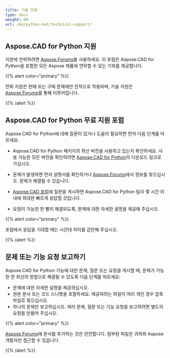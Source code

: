```yaml
---
title: 기술 지원
type: docs
weight: 60
url: /ko/python-net/technical-support/
---
```


## **Aspose.CAD for Python 지원**

지원에 연락하려면 [Aspose.Forums](https://forum.aspose.com/c/cad/19)를 사용하세요. 이 포럼은 Aspose.CAD for Python을 포함한 모든 Aspose 제품에 연락할 수 있는 기회를 제공합니다.

{{% alert color="primary" %}} 

전화 지원은 판매 또는 구매 문제에만 전적으로 적용되며, 기술 지원은 [Aspose.Forums](https://forum.aspose.com/c/cad/19)를 통해 이루어집니다.

{{% /alert %}}

## **Aspose.CAD for Python 무료 지원 포럼**

Aspose.CAD for Python에 대해 질문이 있거나 도움이 필요하면 먼저 다음 단계를 따르세요:

- Aspose.CAD for Python 패키지의 최신 버전을 사용하고 있는지 확인하세요. 사용 가능한 모든 버전을 확인하려면 [Aspose.CAD for Python](https://pypi.org/project/aspose-cad/)의 다운로드 링크로 가십시오.

- 문제가 발생하면 먼저 설명서를 확인하거나 [Aspose.Forums](https://forum.aspose.com/c/cad/19)에서 정보를 찾으십시오. 문제가 해결될 수 있습니다.
- [Aspose.CAD 포럼](https://forum.aspose.com/c/cad/19)에 질문을 게시하면 Aspose.CAD for Python 팀이 몇 시간 이내에 최대한 빠르게 응답할 것입니다.
- 요청이 가능한 한 빨리 해결되도록, 문제에 대한 자세한 설명을 제공해 주십시오.

{{% alert color="primary" %}}

포럼에서 응답을 기대할 때는 시간대 차이를 감안해 주십시오.

{{% /alert %}}

## **문제 또는 기능 요청 보고하기**

Aspose.CAD for Python 기능에 대한 문제, 질문 또는 요청을 게시할 때, 문제가 가능한 한 최선의 방법으로 해결될 수 있도록 다음 단계를 따르세요:

- 문제에 대한 자세한 설명을 제공하십시오.
- 원본 문서 또는 코드 스니펫을 포함하세요. 제공하려는 파일이 여러 개인 경우 압축 파일로 묶으십시오.
- 하나의 문제만 보고하십시오. 여러 문제, 질문 또는 기능 요청을 보고하려면 별도의 요청을 만들어 주십시오.

{{% alert color="primary" %}}

[Aspose.Forums](https://forum.aspose.com/c/cad/19)에 문서를 추가하는 것은 안전합니다. 첨부된 파일은 귀하와 Aspose 개발자만 접근할 수 있습니다.

{{% /alert %}}
